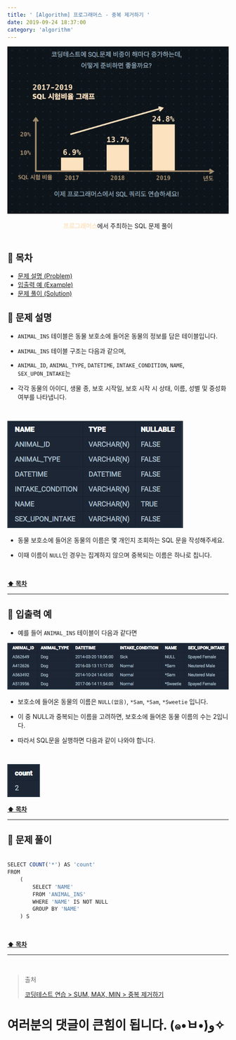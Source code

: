 ```yaml
---
title: ' [Algorithm] 프로그래머스 - 중복 제거하기 '
date: 2019-09-24 18:37:00
category: 'algorithm'
---
```


![](../../images/sql/logo.png)

<center><strong style="color:#FDE2BF">프로그래머스</strong>에서 주최하는 SQL 문제 풀이</center>

<br />

## **💎 목차**
  * [문제 설명 (Problem)](#-문제-설명)
  * [입출력 예 (Example)](#-입출력-예)
  * [문제 풀이 (Solution)](#-문제-풀이)

## **📕 문제 설명**

- `ANIMAL_INS` 테이블은 동물 보호소에 들어온 동물의 정보를 담은 테이블입니다.

- `ANIMAL_INS` 테이블 구조는 다음과 같으며,

- `ANIMAL_ID`, `ANIMAL_TYPE`, `DATETIME`, `INTAKE_CONDITION`, `NAME`, `SEX_UPON_INTAKE`는

- 각각 동물의 아이디, 생물 종, 보호 시작일, 보호 시작 시 상태, 이름, 성별 및 중성화 여부를 나타냅니다.

<br />

![](../../images/sql/table.1.png)
<br />

- 동물 보호소에 들어온 동물의 이름은 몇 개인지 조회하는 SQL 문을 작성해주세요.

- 이때 이름이 `NULL`인 경우는 집계하지 않으며 중복되는 이름은 하나로 칩니다.

<br />

**[⬆ 목차](#-목차)**

---

## **📙 입출력 예**

- 예를 들어 `ANIMAL_INS` 테이블이 다음과 같다면

![](../../images/sql/sum,max,min/4-1.example.png)
<br />

- 보호소에 들어온 동물의 이름은 `NULL(없음)`, `*Sam`, `*Sam`, `*Sweetie` 입니다.

- 이 중 NULL과 중복되는 이름을 고려하면, 보호소에 들어온 동물 이름의 수는 2입니다.

- 따라서 SQL문을 실행하면 다음과 같이 나와야 합니다.

<br />

![](../../images/sql/sum,max,min/4-2.example.png)
<br />

**[⬆ 목차](#-목차)**

---

## **📘 문제 풀이**

```js

SELECT COUNT('*') AS 'count'
FROM 
    (
        SELECT 'NAME'
        FROM 'ANIMAL_INS'
        WHERE 'NAME' IS NOT NULL
        GROUP BY 'NAME'
    ) S

```

<br />

**[⬆ 목차](#-목차)**

---

<br />

> 출처
>
> <a href="https://programmers.co.kr/learn/courses/30/lessons/59408" target="_blank">코딩테스트 연습 > SUM, MAX, MIN > 중복 제거하기</a>

# 여러분의 댓글이 큰힘이 됩니다. (๑•̀ㅂ•́)و✧
